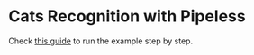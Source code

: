 # Cats Recognition with Pipeless

Check [this guide](https://www.pipeless.ai/docs/v0/examples/cats) to run the example step by step.
